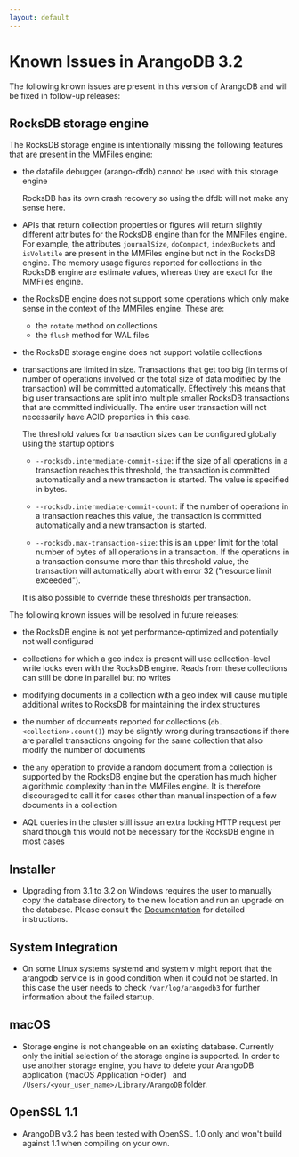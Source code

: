 ```yaml
---
layout: default
---
```

Known Issues in ArangoDB 3.2
============================

The following known issues are present in this version of ArangoDB and will be fixed
in follow-up releases:

RocksDB storage engine
----------------------

The RocksDB storage engine is intentionally missing the following features that 
are present in the MMFiles engine:

* the datafile debugger (arango-dfdb) cannot be used with this storage engine

  RocksDB has its own crash recovery so using the dfdb will not make any sense here.

* APIs that return collection properties or figures will return slightly different
  attributes for the RocksDB engine than for the MMFiles engine. For example, the
  attributes `journalSize`, `doCompact`, `indexBuckets` and `isVolatile` are present
  in the MMFiles engine but not in the RocksDB engine. The memory usage figures reported 
  for collections in the RocksDB engine are estimate values, whereas they are
  exact for the MMFiles engine.

* the RocksDB engine does not support some operations which only make sense in the
  context of the MMFiles engine. These are:

  - the `rotate` method on collections
  - the `flush` method for WAL files

* the RocksDB storage engine does not support volatile collections

* transactions are limited in size. Transactions that get too big (in terms of
  number of operations involved or the total size of data modified by the transaction)
  will be committed automatically. Effectively this means that big user transactions
  are split into multiple smaller RocksDB transactions that are committed individually.
  The entire user transaction will not necessarily have ACID properties in this case.

  The threshold values for transaction sizes can be configured globally using the
  startup options

  * `--rocksdb.intermediate-commit-size`: if the size of all operations in a transaction 
    reaches this threshold, the transaction is committed automatically and a new transaction
    is started. The value is specified in bytes.

  * `--rocksdb.intermediate-commit-count`: if the number of operations in a transaction 
    reaches this value, the transaction is committed automatically and a new transaction
    is started.

  * `--rocksdb.max-transaction-size`: this is an upper limit for the total number of bytes
    of all operations in a transaction. If the operations in a transaction consume more
    than this threshold value, the transaction will automatically abort with error 32
    ("resource limit exceeded").

  It is also possible to override these thresholds per transaction.

The following known issues will be resolved in future releases:

* the RocksDB engine is not yet performance-optimized and potentially not well configured

* collections for which a geo index is present will use collection-level write locks 
  even with the RocksDB engine. Reads from these collections can still be done in parallel 
  but no writes

* modifying documents in a collection with a geo index will cause multiple additional 
  writes to RocksDB for maintaining the index structures

* the number of documents reported for collections (`db.<collection>.count()`) may be
  slightly wrong during transactions if there are parallel transactions ongoing for the
  same collection that also modify the number of documents

* the `any` operation to provide a random document from a collection is supported
  by the RocksDB engine but the operation has much higher algorithmic complexity than 
  in the MMFiles engine. It is therefore discouraged to call it for cases other than manual
  inspection of a few documents in a collection

* AQL queries in the cluster still issue an extra locking HTTP request per shard though
  this would not be necessary for the RocksDB engine in most cases

Installer
---------

* Upgrading from 3.1 to 3.2 on Windows requires the user to manually copy the database directory
  to the new location and run an upgrade on the database. Please consult the
  [Documentation](../Installation/Windows.md)
  for detailed instructions.

System Integration
------------------

* On some Linux systems systemd and system v might report that the arangodb
  service is in good condition when it could not be started. In this case the
  user needs to check `/var/log/arangodb3` for further information about the
  failed startup.

macOS
-----

 * Storage engine is not changeable on an existing database. Currently only the
   initial selection of the storage engine is supported.
   In order to use another storage engine, you have to delete your ArangoDB
   application (macOS Application Folder)
   and `/Users/<your_user_name>/Library/ArangoDB` folder.

OpenSSL 1.1
-----------

 * ArangoDB v3.2 has been tested with OpenSSL 1.0 only and won't build against 1.1 when compiling on your own.
